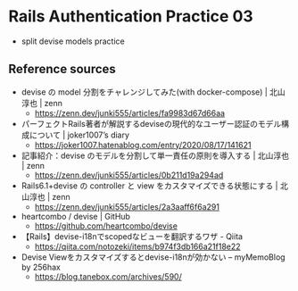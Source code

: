 # Rails Authentication Practice 03
- split devise models practice

## Reference sources
- devise の model 分割をチャレンジしてみた(with docker-compose) | 北山淳也 | zenn
  - https://zenn.dev/junki555/articles/fa9983d67d66aa
- パーフェクトRails著者が解説するdeviseの現代的なユーザー認証のモデル構成について | joker1007’s diary
  - https://joker1007.hatenablog.com/entry/2020/08/17/141621
- 記事紹介：devise のモデルを分割して単一責任の原則を導入する | 北山淳也 | zenn
  - https://zenn.dev/junki555/articles/0b211d19a294ad
- Rails6.1+devise の controller と view をカスタマイズできる状態にする | 北山淳也 | zenn
  - https://zenn.dev/junki555/articles/2a3aaff6f6a291
- heartcombo / devise | GitHub
  - https://github.com/heartcombo/devise
- 【Rails】devise-i18nでscopedなビューを翻訳するワザ - Qiita
  - https://qiita.com/notozeki/items/b974f3db166a21f18e22
- Devise Viewをカスタマイズするとdevise-i18nが効かない – myMemoBlog by 256hax
  - https://blog.tanebox.com/archives/590/
